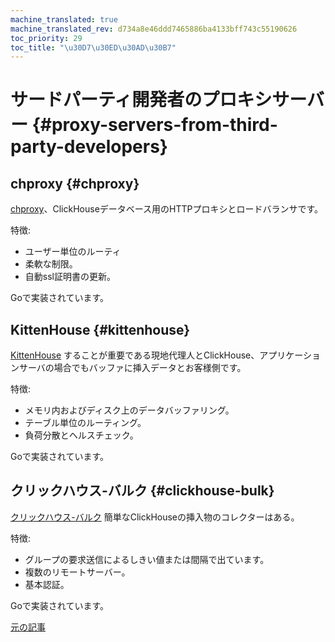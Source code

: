 ```yaml
---
machine_translated: true
machine_translated_rev: d734a8e46ddd7465886ba4133bff743c55190626
toc_priority: 29
toc_title: "\u30D7\u30ED\u30AD\u30B7"
---
```


# サードパーティ開発者のプロキシサーバー {#proxy-servers-from-third-party-developers}

## chproxy {#chproxy}

[chproxy](https://github.com/Vertamedia/chproxy)、ClickHouseデータベース用のHTTPプロキシとロードバランサです。

特徴:

-   ユーザー単位のルーティ
-   柔軟な制限。
-   自動ssl証明書の更新。

Goで実装されています。

## KittenHouse {#kittenhouse}

[KittenHouse](https://github.com/VKCOM/kittenhouse) することが重要である現地代理人とClickHouse、アプリケーションサーバの場合でもバッファに挿入データとお客様側です。

特徴:

-   メモリ内およびディスク上のデータバッファリング。
-   テーブル単位のルーティング。
-   負荷分散とヘルスチェック。

Goで実装されています。

## クリックハウス-バルク {#clickhouse-bulk}

[クリックハウス-バルク](https://github.com/nikepan/clickhouse-bulk) 簡単なClickHouseの挿入物のコレクターはある。

特徴:

-   グループの要求送信によるしきい値または間隔で出ています。
-   複数のリモートサーバー。
-   基本認証。

Goで実装されています。

[元の記事](https://clickhouse.tech/docs/en/interfaces/third-party/proxy/) <!--hide-->
